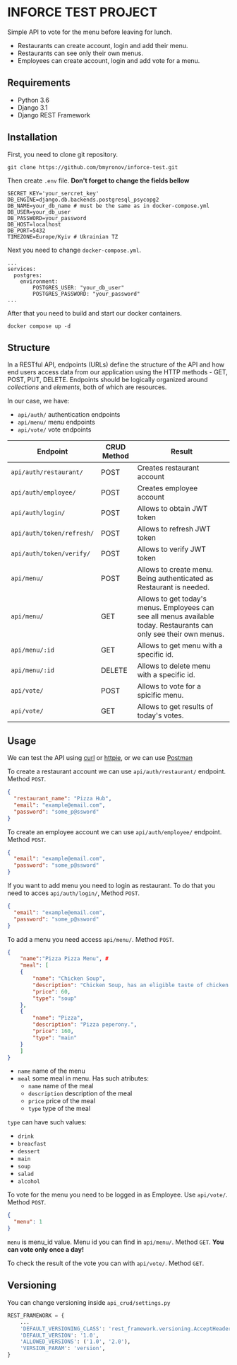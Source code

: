# INFORCE TEST PROJECT

Simple API to vote for the menu before leaving for lunch.

- Restaurants can create account, login and add their menu.
- Restaurants can see only their own menus.
- Employees can create account, login and add vote for a menu.

## Requirements

- Python 3.6
- Django 3.1
- Django REST Framework

## Installation

First, you need to clone git repository.

```
git clone https://github.com/bmyronov/inforce-test.git
```

Then create `.env` file. **Don't forget to change the fields bellow**

```
SECRET_KEY='your_sercret_key'
DB_ENGINE=django.db.backends.postgresql_psycopg2
DB_NAME=your_db_name # must be the same as in docker-compose.yml
DB_USER=your_db_user
DB_PASSWORD=your_password
DB_HOST=localhost
DB_PORT=5432
TIMEZONE=Europe/Kyiv # Ukrainian TZ
```

Next you need to change `docker-compose.yml`.

```
...
services:
  postgres:
    environment:
        POSTGRES_USER: "your_db_user"
        POSTGRES_PASSWORD: "your_password"
...
```

After that you need to build and start our docker containers.

```
docker compose up -d
```

## Structure

In a RESTful API, endpoints (URLs) define the structure of the API and how end users access data from our application using the HTTP methods - GET, POST, PUT, DELETE. Endpoints should be logically organized around _collections_ and _elements_, both of which are resources.

In our case, we have:

- `api/auth/` authentication endpoints
- `api/menu/` menu endpoints
- `api/vote/` vote endpoints

| Endpoint                  | CRUD Method | Result                                                                                                              |
| ------------------------- | ----------- | ------------------------------------------------------------------------------------------------------------------- |
| `api/auth/restaurant/`    | POST        | Creates restaurant account                                                                                          |
| `api/auth/employee/`      | POST        | Creates employee account                                                                                            |
| `api/auth/login/`         | POST        | Allows to obtain JWT token                                                                                          |
| `api/auth/token/refresh/` | POST        | Allows to refresh JWT token                                                                                         |
| `api/auth/token/verify/`  | POST        | Allows to verify JWT token                                                                                          |
| `api/menu/`               | POST        | Allows to create menu. Being authenticated as Restaurant is needed.                                                 |
| `api/menu/`               | GET         | Allows to get today's menus. Employees can see all menus available today. Restaurants can only see their own menus. |
| `api/menu/:id`            | GET         | Allows to get menu with a specific id.                                                                              |
| `api/menu/:id`            | DELETE      | Allows to delete menu with a specific id.                                                                           |
| `api/vote/`               | POST        | Allows to vote for a spicific menu.                                                                                 |
| `api/vote/`               | GET         | Allows to get results of today's votes.                                                                             |

## Usage

We can test the API using [curl](https://curl.haxx.se/) or [httpie](https://github.com/jakubroztocil/httpie#installation), or we can use [Postman](https://www.postman.com/)

To create a restaurant account we can use `api/auth/restaurant/` endpoint. Method `POST`.

```json
{
  "restaurant_name": "Pizza Hub",
  "email": "example@email.com",
  "password": "some_p@ssword"
}
```

To create an employee account we can use `api/auth/employee/` endpoint. Method `POST`.

```json
{
  "email": "example@email.com",
  "password": "some_p@ssword"
}
```

If you want to add menu you need to login as restaurant. To do that you need to acces `api/auth/login/`, Method `POST`.

```json
{
  "email": "example@email.com",
  "password": "some_p@ssword"
}
```

To add a menu you need access `api/menu/`. Method `POST`.

```json
{
    "name":"Pizza Pizza Menu", #
    "meal": [
    {
        "name": "Chicken Soup",
        "description": "Chicken Soup, has an eligible taste of chicken!",
        "price": 60,
        "type": "soup"
    },
    {
        "name": "Pizza",
        "description": "Pizza peperony.",
        "price": 160,
        "type": "main"
    }
    ]
}
```

- `name` name of the menu
- `meal` some meal in menu. Has such atributes:
  - `name` name of the meal
  - `description` description of the meal
  - `price` price of the meal
  - `type` type of the meal

`type` can have such values:

- `drink`
- `breacfast`
- `dessert`
- `main`
- `soup`
- `salad`
- `alcohol`

To vote for the menu you need to be logged in as Employee.
Use `api/vote/`. Method `POST`.

```json
{
  "menu": 1
}
```

`menu` is menu_id value. Menu id you can find in `api/menu/`. Method `GET`. **You can vote only once a day!**

To check the result of the vote you can with `api/vote/`. Method `GET`.

## Versioning

You can change versioning inside `api_crud/settings.py`

```python
REST_FRAMEWORK = {
    ...
    'DEFAULT_VERSIONING_CLASS': 'rest_framework.versioning.AcceptHeaderVersioning',
    'DEFAULT_VERSION': '1.0',
    'ALLOWED_VERSIONS': ('1.0', '2.0'),
    'VERSION_PARAM': 'version',
}
```
